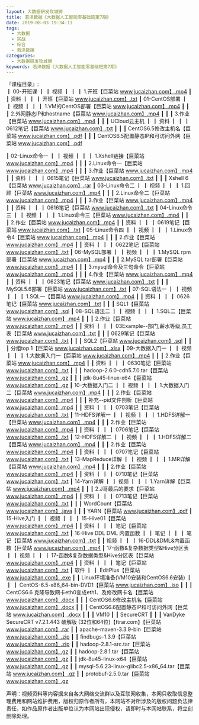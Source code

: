 ```yaml
---
layout: 大数据研发攻城狮
title: 若泽数据《大数据人工智能零基础班第7期》
date: 2019-08-03 19:34:13
tags:
  - 大数据
  - 实战
  - 综合
  - 若泽数据 
categories:
  - 大数据研发攻城狮
keywords: 若泽数据《大数据人工智能零基础班第7期》
---
```

『课程目录』:  
┃  00-开班课
┃  ┃  视频
┃  ┃  ┃  1.开班【巨菜站 www.jucaizhan.com】.mp4
┃  ┃  资料
┃  ┃  ┃  开班【巨菜站 www.jucaizhan.com】.txt
┃  01-CentOS部署
┃  ┃  视频
┃  ┃  ┃  1.VM的CentOS部署【巨菜站 www.jucaizhan.com】.mp4
┃  ┃  ┃  2.外网静态IP和hostname【巨菜站 www.jucaizhan.com】.mp4
┃  ┃  ┃  3.作业【巨菜站 www.jucaizhan.com】.mp4
┃  ┃  ┃  UCloud云主机
┃  ┃  资料
┃  ┃  ┃  0612笔记【巨菜站 www.jucaizhan.com】.txt
┃  ┃  ┃  CentOS6.5修改主机名【巨菜站 www.jucaizhan.com】.pdf
┃  ┃  ┃  CentOS6.5配置静态IP和可访问外网【巨菜站 www.jucaizhan.com】.pdf
<!-- more -->
┃  02-Linux命令一
┃  ┃  视频
┃  ┃  ┃  1.Xshell链接【巨菜站 www.jucaizhan.com】.mp4
┃  ┃  ┃  2.Linux命令一【巨菜站 www.jucaizhan.com】.mp4
┃  ┃  ┃  3.作业【巨菜站 www.jucaizhan.com】.mp4
┃  ┃  资料
┃  ┃  ┃  0615笔记【巨菜站 www.jucaizhan.com】.txt
┃  ┃  ┃  Xshell 6【巨菜站 www.jucaizhan.com】.rar
┃  03-Linux命令二
┃  ┃  视频
┃  ┃  ┃  1.回顾【巨菜站 www.jucaizhan.com】.mp4
┃  ┃  ┃  2.Linux命令二【巨菜站 www.jucaizhan.com】.mp4
┃  ┃  ┃  3.作业【巨菜站 www.jucaizhan.com】.mp4
┃  ┃  资料
┃  ┃  ┃  0616笔记【巨菜站 www.jucaizhan.com】.txt
┃  04-Linux命令三
┃  ┃  视频
┃  ┃  ┃  1.Linux命令三【巨菜站 www.jucaizhan.com】.mp4
┃  ┃  ┃  2.作业【巨菜站 www.jucaizhan.com】.mp4
┃  ┃  资料
┃  ┃  ┃  0619笔记【巨菜站 www.jucaizhan.com】.txt
┃  05-Linux命令四
┃  ┃  视频
┃  ┃  ┃  1.Linux命令4【巨菜站 www.jucaizhan.com】.mp4
┃  ┃  ┃  2.作业【巨菜站 www.jucaizhan.com】.mp4
┃  ┃  资料
┃  ┃  ┃  0622笔记【巨菜站 www.jucaizhan.com】.txt
┃  06-MySQL部署
┃  ┃  视频
┃  ┃  ┃  1.MySQL rpm部署【巨菜站 www.jucaizhan.com】.mp4
┃  ┃  ┃  2.MySQL tar部署【巨菜站 www.jucaizhan.com】.mp4
┃  ┃  ┃  3.mysql命令及三句命令【巨菜站 www.jucaizhan.com】.mp4
┃  ┃  ┃  4.作业【巨菜站 www.jucaizhan.com】.mp4
┃  ┃  资料
┃  ┃  ┃  0623笔记【巨菜站 www.jucaizhan.com】.txt
┃  ┃  ┃  MySQL5.6部署【巨菜站 www.jucaizhan.com】.txt
┃  07-SQL语法一
┃  ┃  视频
┃  ┃  ┃  1.SQL一【巨菜站 www.jucaizhan.com】.mp4
┃  ┃  资料
┃  ┃  ┃  0626笔记【巨菜站 www.jucaizhan.com】.txt
┃  ┃  ┃  SQL1【巨菜站 www.jucaizhan.com】.sql
┃  08-SQL语法二
┃  ┃  视频
┃  ┃  ┃  1.SQL二【巨菜站 www.jucaizhan.com】.mp4
┃  ┃  ┃  2.作业【巨菜站 www.jucaizhan.com】.mp4
┃  ┃  资料
┃  ┃  ┃  03Example--部门,薪水等级,员工表【巨菜站 www.jucaizhan.com】.txt
┃  ┃  ┃  0629笔记【巨菜站 www.jucaizhan.com】.txt
┃  ┃  ┃  SQL2【巨菜站 www.jucaizhan.com】.sql
┃  ┃  ┃  分组top 1【巨菜站 www.jucaizhan.com】.xlsx
┃  09-大数据入门一
┃  ┃  视频
┃  ┃  ┃  1.大数据入门一【巨菜站 www.jucaizhan.com】.mp4
┃  ┃  ┃  2.作业【巨菜站 www.jucaizhan.com】.mp4
┃  ┃  资料
┃  ┃  ┃  0630笔记【巨菜站 www.jucaizhan.com】.txt
┃  ┃  ┃  hadoop-2.6.0-cdh5.7.0.tar【巨菜站 www.jucaizhan.com】.gz
┃  ┃  ┃  jdk-8u45-linux-x64【巨菜站 www.jucaizhan.com】.gz
┃  10-大数据入门二
┃  ┃  视频
┃  ┃  ┃  1.大数据入门二【巨菜站 www.jucaizhan.com】.mp4
┃  ┃  ┃  2.作业【巨菜站 www.jucaizhan.com】.mp4
┃  ┃  ┃  补充--pid文件剖析【巨菜站 www.jucaizhan.com】.mp4
┃  ┃  资料
┃  ┃  ┃  0703笔记【巨菜站 www.jucaizhan.com】.txt
┃  11-HDFS详解一
┃  ┃  视频
┃  ┃  ┃  1.HDFS详解一【巨菜站 www.jucaizhan.com】.mp4
┃  ┃  ┃  2.作业【巨菜站 www.jucaizhan.com】.mp4
┃  ┃  资料
┃  ┃  ┃  0706笔记【巨菜站 www.jucaizhan.com】.txt
┃  12-HDFS详解二
┃  ┃  视频
┃  ┃  ┃  1.HDFS详解二【巨菜站 www.jucaizhan.com】.mp4
┃  ┃  ┃  2.作业【巨菜站 www.jucaizhan.com】.mp4
┃  ┃  资料
┃  ┃  ┃  0707笔记【巨菜站 www.jucaizhan.com】.txt
┃  13-MapReduce详解
┃  ┃  视频
┃  ┃  ┃  1.MR详解【巨菜站 www.jucaizhan.com】.mp4
┃  ┃  ┃  2.作业【巨菜站 www.jucaizhan.com】.mp4
┃  ┃  资料
┃  ┃  ┃  0710笔记【巨菜站 www.jucaizhan.com】.txt
┃  14-Yarn详解
┃  ┃  视频
┃  ┃  ┃  1.Yarn详解【巨菜站 www.jucaizhan.com】.mp4
┃  ┃  ┃  2.J哥最后的要求【巨菜站 www.jucaizhan.com】.mp4
┃  ┃  资料
┃  ┃  ┃  0713笔记【巨菜站 www.jucaizhan.com】.txt
┃  ┃  ┃  WordCount【巨菜站 www.jucaizhan.com】.java
┃  ┃  ┃  YARN【巨菜站 www.jucaizhan.com】.pdf
┃  15-Hive入门
┃  ┃  视频
┃  ┃  ┃  15-Hive01【巨菜站 www.jucaizhan.com】.mp4
┃  ┃  资料
┃  ┃  ┃  笔记【巨菜站 www.jucaizhan.com】.txt
┃  16-Hive DDL DML 内置函数
┃  ┃  笔记
┃  ┃  ┃  笔记【巨菜站 www.jucaizhan.com】.txt
┃  ┃  视频
┃  ┃  ┃  16-DDL&DML&内置函数【巨菜站 www.jucaizhan.com】.mp4
┃  17-函数&复杂数据类型&Hive分区表
┃  ┃  视频
┃  ┃  ┃  17-函数&复杂数据类型&Hive分区表【巨菜站 www.jucaizhan.com】.mp4
┃  ┃  资料
┃  ┃  ┃  笔记【巨菜站 www.jucaizhan.com】.txt
┃  软件
┃  ┃  EditPlus【巨菜站 www.jucaizhan.com】.exe
┃  ┃  Linux环境准备(VM10安装和CentOS6.6安装)
┃  ┃  ┃  CentOS-6.5-x86_64-bin-DVD1【巨菜站 www.jucaizhan.com】.iso
┃  ┃  ┃  CentOS6.6 克隆导致网卡eth0变成eth1、及修改网卡名【巨菜站 www.jucaizhan.com】.docx
┃  ┃  ┃  CentOS6.6修改主机名【巨菜站 www.jucaizhan.com】.docx
┃  ┃  ┃  CentOS6.6配置静态IP和可访问外网【巨菜站 www.jucaizhan.com】.docx
┃  ┃  ┃  VM10
┃  ┃  SecureCRT
┃  ┃  ┃  VanDyke SecureCRT v7.2.1.443 破解版 (32位和64位)【ttrar.com】【巨菜站 www.jucaizhan.com】.rar
┃  ┃  apache-maven-3.3.9-bin【巨菜站 www.jucaizhan.com】.zip
┃  ┃  findbugs-1.3.9【巨菜站 www.jucaizhan.com】.zip
┃  ┃  hadoop-2.8.1-src.tar【巨菜站 www.jucaizhan.com】.gz
┃  ┃  hadoop-2.8.1.tar【巨菜站 www.jucaizhan.com】.gz
┃  ┃  jdk-8u45-linux-x64【巨菜站 www.jucaizhan.com】.gz
┃  ┃  mysql-5.6.23-linux-glibc2.5-x86_64.tar【巨菜站 www.jucaizhan.com】.gz
┃  ┃  protobuf-2.5.0.tar【巨菜站 www.jucaizhan.com】.gz
<div class="post-copyright">
    <div class="post-copyright__author">
      <span class="post-copyright-meta">声明：视频资料等内容据来自各大网络交流群以及互联网收集，本网只收取信息整理费用和网站维护费用，版权归原作者所有，本网站不对所涉及的版权问题负法律责任，如作品原作者出版单位认为本网站出现侵权，请即时与本网站联系，将立刻删除处理。 </span>
    </div>
</div>

<blockquote class="blockquote-center">

</blockquote>


